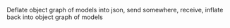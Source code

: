 Deflate object graph of models into json, send somewhere, receive, inflate back into object graph of models
